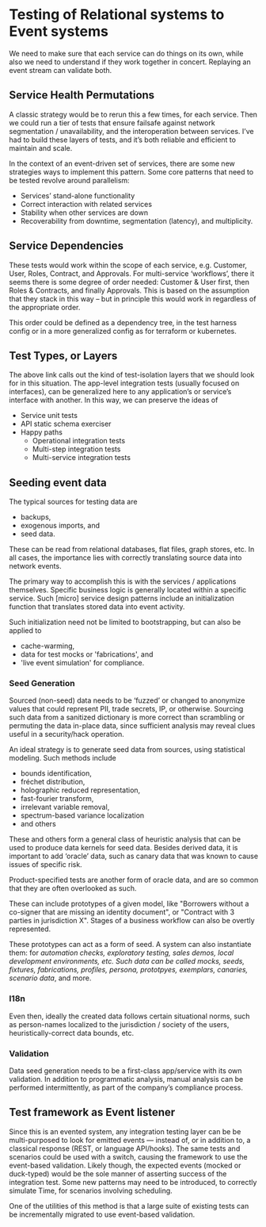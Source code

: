 # Testing of Relational systems to Event systems

We need to make sure that each service can do things on its own, while also we need to understand if they work together in concert.  Replaying an event stream can validate both.

## Service Health Permutations

A classic strategy would be to rerun this a few times, for each service. Then we could run a tier of tests that ensure failsafe against network segmentation / unavailability, and the interoperation between services. I’ve had to build these layers of tests, and it’s both reliable and efficient to maintain and scale. 

In the context of an event-driven set of services, there are some new strategies ways to implement this pattern. Some core patterns that need to be tested revolve around parallelism:

* Services’ stand-alone functionality
* Correct interaction with related services
* Stability when other services are down
* Recoverability from downtime, segmentation (latency), and multiplicity. 

## Service Dependencies

These tests would work within the scope of each service, e.g. Customer, User, Roles, Contract, and Approvals.  For multi-service ‘workflows’, there it seems there is some degree of order needed: Customer & User first, then Roles & Contracts, and finally Approvals.  This is based on the assumption that they stack in this way – but in principle this would work in regardless of the appropriate order.  

This order could be defined as a dependency tree, in the test harness config or in a more generalized config as for terraform or kubernetes.

## Test Types, or Layers

The above link calls out the kind of test-isolation layers that we should look for in this situation.  The app-level integration tests (usually focused on interfaces), can be generalized here to any application’s or service’s interface with another.  In this way, we can preserve the ideas of 

- Service unit tests
- API static schema exerciser
- Happy paths
    - Operational integration tests
    - Multi-step integration tests
    - Multi-service integration tests

## Seeding event data

The typical sources for testing data are

* backups,
* exogenous imports, and
* seed data.

These can be read from relational databases, flat files, graph stores, etc.  In all cases, the importance lies with correctly translating source data into network events.

The primary way to accomplish this is with the services / applications themselves.  Specific business logic is generally located within a specific service.  Such [micro] service design patterns include an initialization function that translates stored data into event activity.

Such initialization need not be limited to bootstrapping, but can also be applied to

* cache-warming,
* data for test mocks or 'fabrications', and
* 'live event simulation' for compliance.

### Seed Generation

Sourced (non-seed) data needs to be ‘fuzzed’ or changed to anonymize values that could represent PII, trade secrets, IP, or otherwise. Sourcing such data from a sanitized dictionary is more correct than scrambling or permuting the data in-place data, since sufficient analysis may reveal clues useful in a security/hack operation.  

An ideal strategy is to generate seed data from sources, using statistical modeling.  Such methods include 

* bounds identification, 
* fréchet distribution, 
* holographic reduced representation, 
* fast-fourier transform, 
* irrelevant variable removal, 
* spectrum-based variance localization
* and others

These and others form a general class of heuristic analysis that can be used to produce data kernels for seed data.  Besides derived data, it is important to add ‘oracle’ data, such as canary data that was known to cause issues of specific risk.  

Product-specified tests are another form of oracle data, and are so common that they are often overlooked as such.  

These can include prototypes of a given model, like "Borrowers without a co-signer that are missing an identity document", or "Contract with 3 parties in jurisdiction X".  Stages of a business workflow can also be overtly represented.  

These prototypes can act as a form of seed. A system can also instantiate them: for *automation checks, exploratory testing, sales demos, local development environments, etc.  Such data can be called mocks, seeds, fixtures, fabrications, profiles, persona, prototpyes, exemplars, canaries, scenario data*, and more.


### I18n
Even then, ideally the created data follows certain situational norms, such as person-names localized to the jurisdiction / society of the users, heuristically-correct data bounds, etc.  

### Validation

Data seed generation needs to be a first-class app/service with its own validation.  In addition to programmatic analysis, manual analysis can be performed intermittently, as part of the company’s compliance process. 

## Test framework as Event listener

Since this is an evented system, any integration testing layer can be be multi-purposed to look for emitted events — instead of, or in addition to, a classical response (REST, or language API/hooks). The same tests and scenarios could be used with a switch, causing the framework to use the event-based validation. Likely though, the expected events (mocked or duck-typed) would be the sole manner of asserting success of the integration test.  Some new patterns may need to be introduced, to correctly simulate Time, for scenarios involving scheduling.

One of the utilities of this method is that a large suite of existing tests can be incrementally migrated to use event-based validation.

